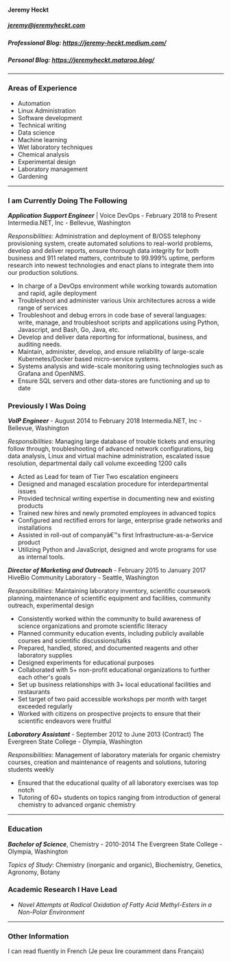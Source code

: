 #### Jeremy Heckt 
##### jeremy@jeremyheckt.com 
##### Professional Blog: https://jeremy-heckt.medium.com/
##### Personal Blog: https://jeremyheckt.mataroa.blog/ 

---

### Areas of Experience
 - Automation
- Linux Administration 
- Software development
- Technical writing
- Data science  
- Machine learning 
- Wet laboratory techniques 
- Chemical analysis 
- Experimental design 
- Laboratory management 
- Gardening 

---

### I am Currently Doing The Following
   
***Application Support Engineer*** | Voice DevOps - February 2018 to Present 
Intermedia.NET, Inc - Bellevue, Washington 
 
_Responsibilities_: Administration and deployment of  B/OSS telephony provisioning system, 
create automated solutions to real-world problems, develop and deliver reports, ensure thorough data 
integrity for both business and 911 related matters, contribute to 99.999% uptime, perform research into 
newest technologies and enact plans to integrate them into our production solutions. 

-  In charge of a DevOps environment while working towards automation and rapid, agile 
deployment 
-  Troubleshoot and administer various Unix architectures across a wide range of services 
-  Troubleshoot and debug errors in code base of several languages: write, manage, and 
troubleshoot scripts and applications using Python, Javascript, and Bash, Go, Java, etc. 
-  Develop and deliver data reporting for informational, business, and auditing needs. 
-  Maintain, administer, develop, and ensure reliability of large-scale Kubernetes/Docker 
based micro-service systems. 
-  Systems analysis and wide-scale monitoring using technologies such as Grafana and 
OpenNMS. 
-  Ensure SQL servers and other data-stores are functioning and up to date 
 
### Previously I Was Doing

***VoIP Engineer*** - August 2014 to February 2018 
Intermedia.NET, Inc - Bellevue, Washington 
 
_Responsibilities_: Managing large database of  trouble tickets and ensuring follow through, 
troubleshooting of  advanced network configurations, big data analysis, Linux and virtual machine 
administration, escalated issue resolution, departmental daily call volume exceeding 1200 calls 

-  Acted as Lead for team of Tier Two escalation engineers 
-  Designed and managed escalation procedure for interdepartmental issues 
-  Provided technical writing expertise in documenting new and existing products 
-  Trained new hires and newly promoted employees in advanced topics 
-  Configured and rectified errors for large, enterprise grade networks and installations 
-  Assisted in roll-out of companyâ€™s first Infrastructure-as-a-Service product 
-  Utilizing Python and JavaScript, designed and wrote programs for use as internal tools. 
 

***Director of  Marketing and Outreach*** - February 2015 to January 2017 
HiveBio Community Laboratory - Seattle, Washington 
 
_Responsibilities_: Maintaining laboratory inventory, scientific coursework planning, maintenance 
of  scientific equipment and facilities, community outreach, experimental design 

-  Consistently worked within the community to build awareness of science organizations and 
promote scientific literacy 
-  Planned community education events, including publicly available courses and scientific 
discussions/talks 
-  Prepared, handled, stored, and documented reagents and other laboratory supplies 
-  Designed experiments for educational purposes 
-  Collaborated with 5+ non-profit educational organizations to further each other's goals 
-  Set up business relationships with 3+ local educational facilities and restaurants 
-  Set target of  two paid accessible workshops per month with target exceeded regularly 
-  Worked with citizens on prospective projects to ensure that their scientific endeavors were 
fruitful 
 
***Laboratory Assistant*** - September 2012 to June 2013 (Contract) 
The Evergreen State College - Olympia, Washington 
 
_Responsibilities_: Management of  laboratory materials for organic chemistry courses,
creation and  maintenance of  reagents and solutions, tutoring students weekly 

-  Ensured that the educational quality of  all laboratory exercises was top notch 
-  Tutoring of 60+ students on topics ranging from introduction of general chemistry to 
advanced organic chemistry 

---

### Education
 
***Bachelor of  Science***, Chemistry - 2010-2014 
The Evergreen State College - Olympia, Washington 
 
_Topics of Study_: Chemistry (inorganic and organic), Biochemistry, Genetics, Agronomy, Botany 
 
 
### Academic Research I Have Lead
- _Novel Attempts at Radical Oxidation of Fatty Acid Methyl-Esters in a Non-Polar Environment_

---

### Other Information
I can read fluently in French (Je peux lire couramment dans Français)
